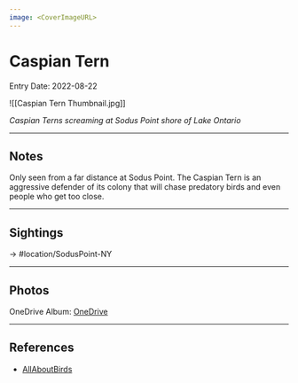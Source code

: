 ```yaml
---
image: <CoverImageURL>
---
```


# Caspian Tern
Entry Date: 2022-08-22

![[Caspian Tern Thumbnail.jpg]]

*Caspian Terns screaming at Sodus Point shore of Lake Ontario*

---------------------------------------------------------------
## Notes
Only seen from a far distance at Sodus Point. The Caspian Tern is an aggressive defender of its colony that will chase predatory birds and even people who get too close.

---------------------------------------------------------------
## Sightings

-> #location/SodusPoint-NY 


---------------------------------------------------------------
## Photos
OneDrive Album: [OneDrive](https://1drv.ms/u/s!AvaIuMdCo_w-7SAzYZUslPnot6Mq?e=5ZQfAH)

---------------------------------------------------------------
## References
- [AllAboutBirds](https://www.allaboutbirds.org/guide/Caspian_Tern/overview)
